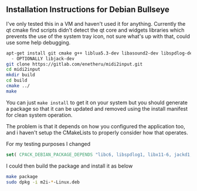 Installation Instructions for Debian Bullseye
---------------------------------------------
I've only tested this in a VM and haven't used it for anything.
Currently the qt cmake find scripts didn't detect the qt core and widgets
libraries which prevents the use of the system tray icon, not sure what's up
with that, could use some help debugging.

```bash
apt-get install git cmake g++ liblua5.3-dev libasound2-dev libspdlog-dev libfmt-dev qtbase5-dev libev-dev openimageio-tools
  - OPTIONALLY libjack-dev
git clone https://gitlab.com/enetheru/midi2input.git
cd midi2input
mkdir build
cd build
cmake ../
make
```
You can just `make install` to get it on your system but you should generate a
package so that it can be updated and removed using the install manifest for
clean system operation.

The problem is that it depends on how you configured the application too, and i
haven't setup the CMakeLists to properly consider how that operates.

For my testing purposes I changed 

```cmake
set( CPACK_DEBIAN_PACKAGE_DEPENDS "libc6, libspdlog1, libx11-6, jackd1, liblua5.3-0" )
```

I could then build the package and install it as below

```bash
make package
sudo dpkg -i m2i-*-Linux.deb
```
